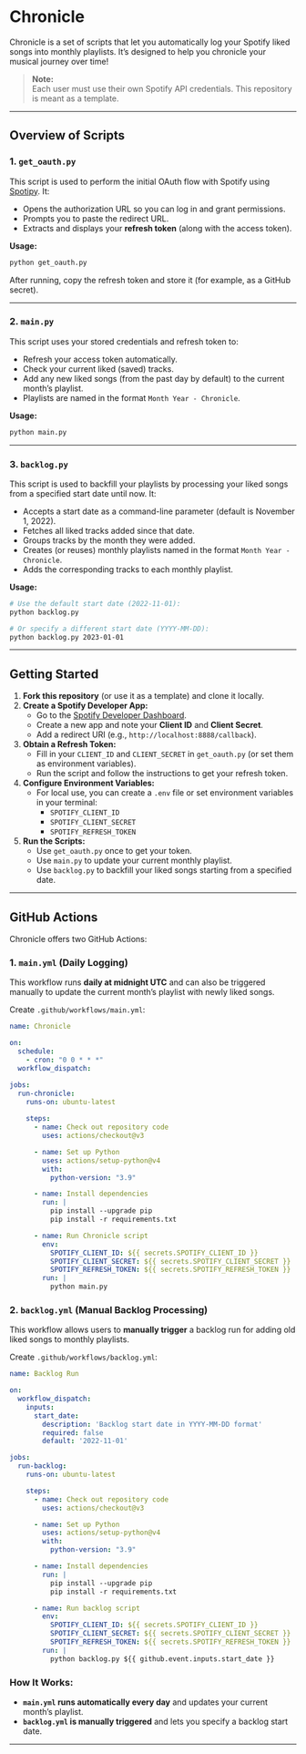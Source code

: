 # Chronicle

Chronicle is a set of scripts that let you automatically log your Spotify liked songs into monthly playlists. It’s designed to help you chronicle your musical journey over time!

> **Note:**  
> Each user must use their own Spotify API credentials. This repository is meant as a template.
---

## Overview of Scripts

### 1. `get_oauth.py`
This script is used to perform the initial OAuth flow with Spotify using [Spotipy](https://spotipy.readthedocs.io/). It:
- Opens the authorization URL so you can log in and grant permissions.
- Prompts you to paste the redirect URL.
- Extracts and displays your **refresh token** (along with the access token).

**Usage:**

```bash
python get_oauth.py
```

After running, copy the refresh token and store it (for example, as a GitHub secret).

---

### 2. `main.py`
This script uses your stored credentials and refresh token to:
- Refresh your access token automatically.
- Check your current liked (saved) tracks.
- Add any new liked songs (from the past day by default) to the current month’s playlist.
- Playlists are named in the format `Month Year - Chronicle`.

**Usage:**

```bash
python main.py
```

---

### 3. `backlog.py`
This script is used to backfill your playlists by processing your liked songs from a specified start date until now. It:
- Accepts a start date as a command-line parameter (default is November 1, 2022).
- Fetches all liked tracks added since that date.
- Groups tracks by the month they were added.
- Creates (or reuses) monthly playlists named in the format `Month Year - Chronicle`.
- Adds the corresponding tracks to each monthly playlist.

**Usage:**

```bash
# Use the default start date (2022-11-01):
python backlog.py

# Or specify a different start date (YYYY-MM-DD):
python backlog.py 2023-01-01
```

---

## Getting Started

1. **Fork this repository** (or use it as a template) and clone it locally.
2. **Create a Spotify Developer App:**
   - Go to the [Spotify Developer Dashboard](https://developer.spotify.com/dashboard/).
   - Create a new app and note your **Client ID** and **Client Secret**.
   - Add a redirect URI (e.g., `http://localhost:8888/callback`).
3. **Obtain a Refresh Token:**
   - Fill in your `CLIENT_ID` and `CLIENT_SECRET` in `get_oauth.py` (or set them as environment variables).
   - Run the script and follow the instructions to get your refresh token.
4. **Configure Environment Variables:**
   - For local use, you can create a `.env` file or set environment variables in your terminal:
     - `SPOTIFY_CLIENT_ID`
     - `SPOTIFY_CLIENT_SECRET`
     - `SPOTIFY_REFRESH_TOKEN`
5. **Run the Scripts:**
   - Use `get_oauth.py` once to get your token.
   - Use `main.py` to update your current monthly playlist.
   - Use `backlog.py` to backfill your liked songs starting from a specified date.

---

## GitHub Actions

Chronicle offers two GitHub Actions:

### 1. `main.yml` (Daily Logging)
This workflow runs **daily at midnight UTC** and can also be triggered manually to update the current month’s playlist with newly liked songs.

Create `.github/workflows/main.yml`:

```yaml
name: Chronicle

on:
  schedule:
    - cron: "0 0 * * *"
  workflow_dispatch:

jobs:
  run-chronicle:
    runs-on: ubuntu-latest
    
    steps:
      - name: Check out repository code
        uses: actions/checkout@v3

      - name: Set up Python
        uses: actions/setup-python@v4
        with:
          python-version: "3.9"

      - name: Install dependencies
        run: |
          pip install --upgrade pip
          pip install -r requirements.txt

      - name: Run Chronicle script
        env:
          SPOTIFY_CLIENT_ID: ${{ secrets.SPOTIFY_CLIENT_ID }}
          SPOTIFY_CLIENT_SECRET: ${{ secrets.SPOTIFY_CLIENT_SECRET }}
          SPOTIFY_REFRESH_TOKEN: ${{ secrets.SPOTIFY_REFRESH_TOKEN }}
        run: |
          python main.py
```

### 2. `backlog.yml` (Manual Backlog Processing)
This workflow allows users to **manually trigger** a backlog run for adding old liked songs to monthly playlists.

Create `.github/workflows/backlog.yml`:

```yaml
name: Backlog Run

on:
  workflow_dispatch:
    inputs:
      start_date:
        description: 'Backlog start date in YYYY-MM-DD format'
        required: false
        default: '2022-11-01'

jobs:
  run-backlog:
    runs-on: ubuntu-latest

    steps:
      - name: Check out repository code
        uses: actions/checkout@v3

      - name: Set up Python
        uses: actions/setup-python@v4
        with:
          python-version: "3.9"

      - name: Install dependencies
        run: |
          pip install --upgrade pip
          pip install -r requirements.txt

      - name: Run backlog script
        env:
          SPOTIFY_CLIENT_ID: ${{ secrets.SPOTIFY_CLIENT_ID }}
          SPOTIFY_CLIENT_SECRET: ${{ secrets.SPOTIFY_CLIENT_SECRET }}
          SPOTIFY_REFRESH_TOKEN: ${{ secrets.SPOTIFY_REFRESH_TOKEN }}
        run: |
          python backlog.py ${{ github.event.inputs.start_date }}
```

### How It Works:
- **`main.yml` runs automatically every day** and updates your current month’s playlist.
- **`backlog.yml` is manually triggered** and lets you specify a backlog start date.

---

